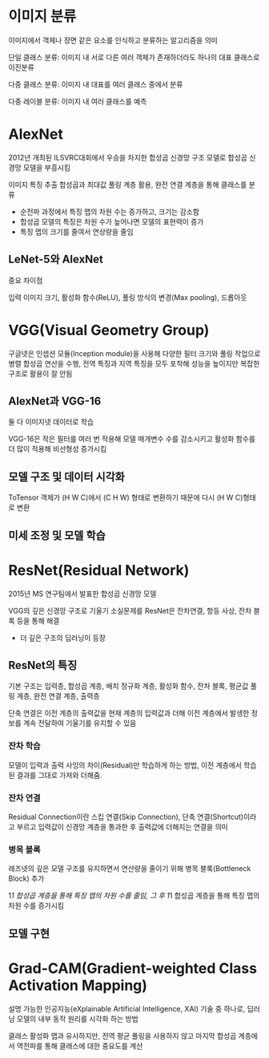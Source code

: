 # 이미지 분류
이미지에서 객체나 장면 같은 요소를 인식하고 분류하는 알고리즘을 의미

단일 클래스 분류: 이미지 내 서로 다른 여러 객체가 존재하더라도 하나의 대표 클래스로 이진분류

다중 클래스 분류: 이미지 내 대표를 여러 클래스 중에서 분류

다중 레이블 분류: 이미지 내 여러 클래스를 예측

# AlexNet

2012년 개최된 ILSVRC대회에서 우승을 차지한 합성곱 신경망 구조 모델로 합성곱 신경망 모델을 부흥시킴

이미지 특징 추출 합성곱과 최대값 풀링 계층 활용, 완전 연결 계층을 통해 클래스를 분류

- 순전파 과정에서 특징 맵의 차원 수는 증가하고, 크기는 감소함
- 합성곱 모델의 특징은 차원 수가 늪어나면 모델의 표현력이 증가
- 특징 맵의 크기를 줄여서 연상량을 줄임

## LeNet-5와 AlexNet

중요 차이점

입력 이미지 크기, 활성화 함수(ReLU), 풀링 방식의 변경(Max pooling), 드롭아웃

# VGG(Visual Geometry Group)

구글넷은 인셉션 모듈(Inception module)을 사용해 다양한 필터 크기와 풀링 작업으로 병렬 합성곱 연산을 수행, 전역 특징과 지역 특징을 모두 포착해 성능을 높이지만 복잡한 구조로 활용이 잘 안됨

## AlexNet과 VGG-16

둘 다 이미지넷 데이터로 학습

VGG-16은 작은 필터를 여러 번 적용해 모델 매개변수 수를 감소시키고 활성화 함수를 더 많이 적용해 비선형성 증가시킴 

## 모델 구조 및 데이터 시각화

ToTensor 객체가 (H W C)에서 (C H W) 형태로 변환하기 때문에 다시 (H W C)형태로 변환

## 미세 조정 및 모델 학습

# ResNet(Residual Network)

2015년 MS 연구팀에서 발표한 합성곱 신경망 모델

VGG의 깊은 신경망 구조로 기울기 소실문제를 ResNet은 잔차연결, 항등 사상, 잔차 블록 등을 통해 해결

- 더 깊은 구조의 딥러닝이 등장

## ResNet의 특징

기본 구조는 입력층, 합성곱 계층, 배치 정규화 계층, 활성화 함수, 잔차 블록, 평균값 풀링 계층, 완전 연결 계층, 출력층

단축 연결은 이전 계층의 출력값을 현재 계층의 입력값과 더해 이전 계층에서 발생한 정보를 계속 전달하여 기울기를 유지할 수 있음

### 잔차 학습

모델이 입력과 출력 사잉의 차이(Residual)만 학습하게 하는 방법, 이전 계층에서 학습된 결과를 그대로 가져와 더해줌.

### 잔차 연결

Residual Connection이란 스킵 연결(Skip Connection), 단축 연결(Shortcut)이라고 부르고 입력값이 신경망 계층을 통과한 후 출력값에 더해지는 연결을 의미

### 병목 블록

레즈넷의 깊은 모델 구조를 유지하면서 연산량을 줄이기 위해 병목 블록(Bottleneck Block) 추가

1*1 합성곱 계층을 통해 특징 맵의 차원 수를 줄임, 그 후 1*1 합성곱 계층을 통해 특징 맵의 차원 수를 증가시킴

## 모델 구현

# Grad-CAM(Gradient-weighted Class Activation Mapping)

설명 가능한 인공지능(eXplainable Artificial Intelligence, XAI) 기술 중 하나로, 딥러닝 모델의 내부 동작 원리를 시각화 하는 방법

클래스 활성화 맵과 유사하지만, 전역 평균 풀링을 사용하지 않고 마지막 합성곱 계층에서 역전파를 통해 클래스에 대한 중요도를 계산

